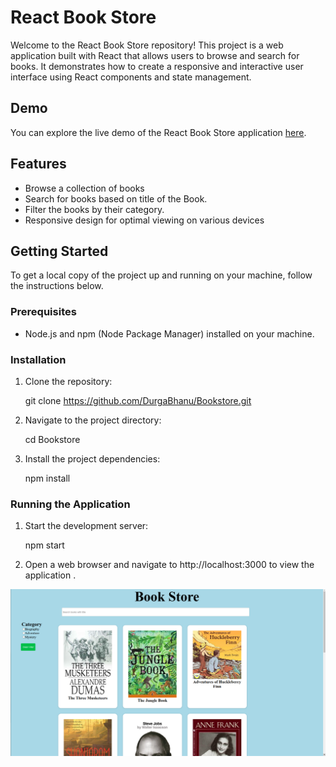 # React Book Store

Welcome to the React Book Store repository! This project is a web application built with React that allows users to browse and search for books. It demonstrates how to create a responsive and interactive user interface using React components and state management.

## Demo

You can explore the live demo of the React Book Store application [here](https://bookstore-neon-two.vercel.app/).

## Features

- Browse a collection of books
- Search for books based on title of the Book.
- Filter the books by their category.
- Responsive design for optimal viewing on various devices

## Getting Started

To get a local copy of the project up and running on your machine, follow the instructions below.

### Prerequisites

- Node.js and npm (Node Package Manager) installed on your machine.

### Installation

1. Clone the repository:

   git clone https://github.com/DurgaBhanu/Bookstore.git 
   
2. Navigate to the project directory:

   cd Bookstore
   
3. Install the project dependencies:

   npm install
   

### Running the Application

 1. Start the development server:
    
    npm start
    
 2. Open a web browser and navigate to http://localhost:3000 to view the application .
    


 
 ![Bookstore](https://github.com/DurgaBhanu/Bookstore/blob/main/public/BookStore.png?raw=true)
